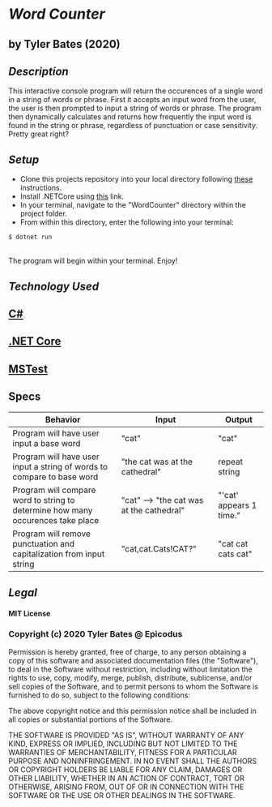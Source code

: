# _Word Counter_

## by Tyler Bates (2020)

## _Description_

This interactive console program will return the occurences of a single word in a string of words or phrase. First it accepts an input word from the user, the user is then prompted to input a string of words or phrase. The program then dynamically calculates and returns how frequently the input word is found in the string or phrase, regardless of punctuation or case sensitivity. Pretty great right?

## _Setup_

- Clone this projects repository into your local directory following <a href="https://www.linode.com/docs/development/version-control/how-to-install-git-and-clone-a-github-repository/">these</a> instructions.<br>
- Install .NETCore using <a href="https://docs.microsoft.com/en-us/dotnet/core/install/runtime?pivots=os-windows">this</a> link.<br>
- In your terminal, navigate to the "WordCounter" directory within the project folder.<br>
- From within this directory, enter the following into your terminal:<br>
```
$ dotnet run
```
<br>
The program will begin within your terminal. Enjoy!

## _Technology Used_

## <a href="https://en.wikipedia.org/wiki/C_Sharp_%28programming_language%29">C#</a>
## <a href="https://en.wikipedia.org/wiki/.NET_Core">.NET Core</a>
## <a href="https://en.wikipedia.org/wiki/Visual_Studio_Unit_Testing_Framework">MSTest</a>

## Specs

|Behavior|Input|Output|
|-----|-----|-----|
|Program will have user input a base word|"cat"|"cat"|
|Program will have user input a string of words to compare to base word|"the cat was at the cathedral"|repeat string|
|Program will compare word to string to determine how many occurences take place|"cat" --> "the cat was at the cathedral"|"'cat' appears 1 time."|
|Program will remove punctuation and capitalization from input string|"cat,cat.Cats!CAT?"|"cat cat cats cat"|


## _Legal_

#### MIT License

### Copyright (c) 2020 Tyler Bates @ Epicodus

Permission is hereby granted, free of charge, to any person obtaining a copy
of this software and associated documentation files (the "Software"), to deal
in the Software without restriction, including without limitation the rights
to use, copy, modify, merge, publish, distribute, sublicense, and/or sell
copies of the Software, and to permit persons to whom the Software is
furnished to do so, subject to the following conditions:

The above copyright notice and this permission notice shall be included in all
copies or substantial portions of the Software.

THE SOFTWARE IS PROVIDED "AS IS", WITHOUT WARRANTY OF ANY KIND, EXPRESS OR
IMPLIED, INCLUDING BUT NOT LIMITED TO THE WARRANTIES OF MERCHANTABILITY,
FITNESS FOR A PARTICULAR PURPOSE AND NONINFRINGEMENT. IN NO EVENT SHALL THE
AUTHORS OR COPYRIGHT HOLDERS BE LIABLE FOR ANY CLAIM, DAMAGES OR OTHER
LIABILITY, WHETHER IN AN ACTION OF CONTRACT, TORT OR OTHERWISE, ARISING FROM,
OUT OF OR IN CONNECTION WITH THE SOFTWARE OR THE USE OR OTHER DEALINGS IN THE
SOFTWARE.
